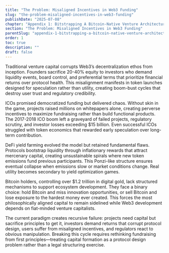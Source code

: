 ```yaml
---
title: "The Problem: Misaligned Incentives in Web3 Funding"
slug: "the-problem-misaligned-incentives-in-web3-funding"
publishDate: "2025-07-08"
chapter: "Appendix 1: Bitstrapping A Bitcoin-Native Venture Architecture"
section: "The Problem: Misaligned Incentives in Web3 Funding"
parentSlug: "appendix-1-bitstrapping-a-bitcoin-native-venture-architecture"
order: 1
toc: true
description: ""
draft: false
---
```


Traditional venture capital corrupts Web3’s decentralization ethos from inception. Founders sacrifice 20-40% equity to
investors who demand liquidity events, board control, and preferential terms that prioritize financial returns over
protocol health. This misalignment manifests in token launches designed for speculation rather than utility, creating
boom-bust cycles that destroy user trust and regulatory credibility.

ICOs promised democratized funding but delivered chaos. Without skin in the game, projects raised millions on
whitepapers alone, creating perverse incentives to maximize fundraising rather than build functional products. The
2017-2018 ICO boom left a graveyard of failed projects, regulatory scrutiny, and investor losses exceeding $15 billion.
Even successful ICOs struggled with token economics that rewarded early speculation over long-term contribution.

DeFi yield farming evolved the model but retained fundamental flaws. Protocols bootstrap liquidity through inflationary
rewards that attract mercenary capital, creating unsustainable spirals where new token emissions fund previous
participants. This Ponzi-like structure ensures eventual collapse when emissions slow or market conditions change. Real
utility becomes secondary to yield optimization games.

Bitcoin holders, controlling over $1.2 trillion in digital gold, lack structured mechanisms to support ecosystem
development. They face a binary choice: hold Bitcoin and miss innovation opportunities, or sell Bitcoin and lose
exposure to the hardest money ever created. This forces the most philosophically aligned capital to remain sidelined
while Web3 development depends on fiat-minded venture capitalists.

The current paradigm creates recursive failure: projects need capital but sacrifice principles to get it, investors
demand returns that corrupt protocol design, users suffer from misaligned incentives, and regulators react to obvious
manipulation. Breaking this cycle requires rethinking fundraising from first principles—treating capital formation as a
protocol design problem rather than a legal structuring exercise.
